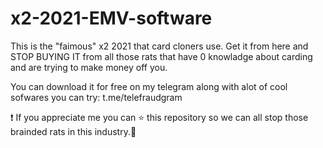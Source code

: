 # x2-2021-EMV-software

This is the "faimous" x2 2021 that card cloners use. Get it from here and STOP BUYING IT from all those rats that have 0 knowladge about carding and are trying to make money off you.

You can download it for free on my telegram along with alot of cool sofwares you can try: t.me/telefraudgram

❗ If you appreciate me you can ⭐ this repository so we can all stop those brainded rats in this industry.💓

